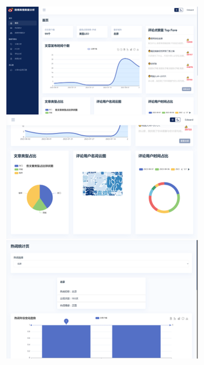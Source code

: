 ![image](https://github.com/PLUTO-729/Weibo-public-opinion-analysis/blob/main/F3689A52FBF44DC8968EE4D88A348D48.png)
![image](https://github.com/PLUTO-729/Weibo-public-opinion-analysis/blob/main/tupian/28F2266EF34D445AB626D8F06D17A4C5.png)
![image](https://github.com/PLUTO-729/Weibo-public-opinion-analysis/blob/main/tupian/7724CC4B17D445CDB56626D873A1EBBD.png)
